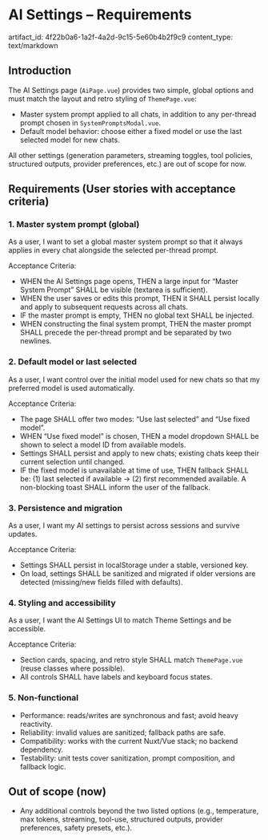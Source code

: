 # AI Settings – Requirements

artifact_id: 4f22b0a6-1a2f-4a2d-9c15-5e60b4b2f9c9
content_type: text/markdown

## Introduction

The AI Settings page (`AiPage.vue`) provides two simple, global options and must match the layout and retro styling of `ThemePage.vue`:

-   Master system prompt applied to all chats, in addition to any per-thread prompt chosen in `SystemPromptsModal.vue`.
-   Default model behavior: choose either a fixed model or use the last selected model for new chats.

All other settings (generation parameters, streaming toggles, tool policies, structured outputs, provider preferences, etc.) are out of scope for now.

## Requirements (User stories with acceptance criteria)

### 1. Master system prompt (global)

As a user, I want to set a global master system prompt so that it always applies in every chat alongside the selected per-thread prompt.

Acceptance Criteria:

-   WHEN the AI Settings page opens, THEN a large input for “Master System Prompt” SHALL be visible (textarea is sufficient).
-   WHEN the user saves or edits this prompt, THEN it SHALL persist locally and apply to subsequent requests across all chats.
-   IF the master prompt is empty, THEN no global text SHALL be injected.
-   WHEN constructing the final system prompt, THEN the master prompt SHALL precede the per-thread prompt and be separated by two newlines.

### 2. Default model or last selected

As a user, I want control over the initial model used for new chats so that my preferred model is used automatically.

Acceptance Criteria:

-   The page SHALL offer two modes: “Use last selected” and “Use fixed model”.
-   WHEN “Use fixed model” is chosen, THEN a model dropdown SHALL be shown to select a model ID from available models.
-   Settings SHALL persist and apply to new chats; existing chats keep their current selection until changed.
-   IF the fixed model is unavailable at time of use, THEN fallback SHALL be: (1) last selected if available → (2) first recommended available. A non-blocking toast SHALL inform the user of the fallback.

### 3. Persistence and migration

As a user, I want my AI settings to persist across sessions and survive updates.

Acceptance Criteria:

-   Settings SHALL persist in localStorage under a stable, versioned key.
-   On load, settings SHALL be sanitized and migrated if older versions are detected (missing/new fields filled with defaults).

### 4. Styling and accessibility

As a user, I want the AI Settings UI to match Theme Settings and be accessible.

Acceptance Criteria:

-   Section cards, spacing, and retro style SHALL match `ThemePage.vue` (reuse classes where possible).
-   All controls SHALL have labels and keyboard focus states.

### 5. Non-functional

-   Performance: reads/writes are synchronous and fast; avoid heavy reactivity.
-   Reliability: invalid values are sanitized; fallback paths are safe.
-   Compatibility: works with the current Nuxt/Vue stack; no backend dependency.
-   Testability: unit tests cover sanitization, prompt composition, and fallback logic.

## Out of scope (now)

-   Any additional controls beyond the two listed options (e.g., temperature, max tokens, streaming, tool-use, structured outputs, provider preferences, safety presets, etc.).
